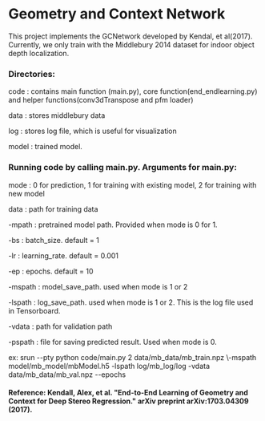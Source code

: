 # Geometry and Context Network
This project implements the GCNetwork developed by Kendal, et al(2017). Currently, we only train with the Middlebury 2014 dataset for indoor object depth localization.

### Directories:

  code : contains main function (main.py), core function(end_endlearning.py) and helper functions(conv3dTranspose and pfm loader)
  
  data : stores middlebury data
  
  log : stores log file, which is useful for visualization
  
  model : trained model.


### Running code by calling main.py. Arguments for main.py:

  mode : 0 for prediction, 1 for training with existing model, 2 for training with new model
  
  data : path for training data
  
  -mpath : pretrained model path. Provided when mode is 0 for 1.
  
  -bs : batch_size. default = 1
  
  -lr : learning_rate. default = 0.001
  
  -ep : epochs. default = 10
  
  -mspath : model_save_path. used when mode is 1 or 2
  
  -lspath : log_save_path. used when mode is 1 or 2. This is the log file used in Tensorboard.
  
  -vdata : path for validation path
  
  -pspath : file for saving predicted result. Used when mode is 0.

  ex: srun --pty python code/main.py 2 data/mb_data/mb_train.npz \\-mspath model/mb_model/mbModel.h5 -lspath log/mb_log/log -vdata data/mb_data/mb_val.npz --epochs 

#### Reference: Kendall, Alex, et al. "End-to-End Learning of Geometry and Context for Deep Stereo Regression." arXiv preprint arXiv:1703.04309 (2017).
